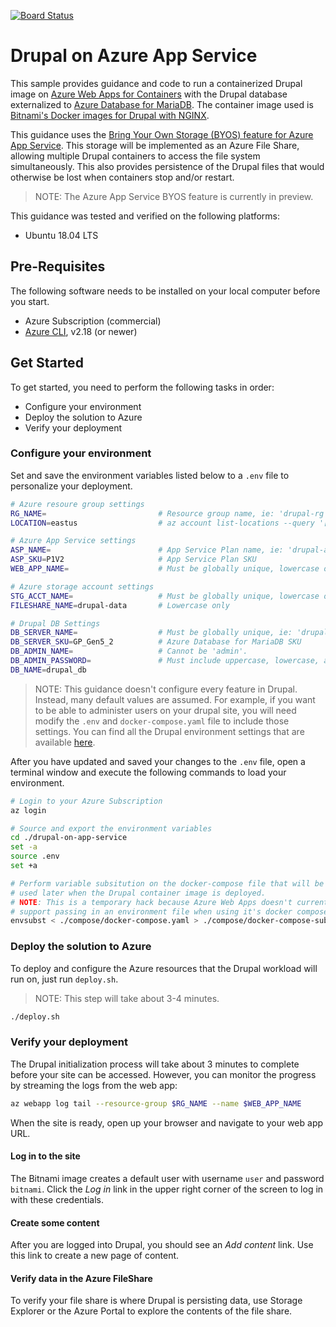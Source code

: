 [![Board Status](https://dev.azure.com/hshahindemos/08d1ff8f-4902-4c18-8816-f0b973973848/0b3c364e-f217-42cf-b354-795ecd9b5d53/_apis/work/boardbadge/cd0508ae-5487-4c25-bf0b-64311733f992)](https://dev.azure.com/hshahindemos/08d1ff8f-4902-4c18-8816-f0b973973848/_boards/board/t/0b3c364e-f217-42cf-b354-795ecd9b5d53/Microsoft.RequirementCategory)
# Drupal on Azure App Service

This sample provides guidance and code to run a containerized Drupal image on [Azure Web Apps for Containers](https://azure.microsoft.com/en-us/services/app-service/containers/) with the Drupal database externalized to [Azure Database for MariaDB](https://docs.microsoft.com/en-us/azure/mariadb/).  The container image used is [Bitnami's Docker images for Drupal with NGINX](https://github.com/bitnami/bitnami-docker-drupal-nginx).

This guidance uses the [Bring Your Own Storage (BYOS) feature for Azure App Service](https://azure.github.io/AppService/2018/09/24/Announcing-Bring-your-own-Storage-to-App-Service.html).  This storage will be implemented as an Azure File Share, allowing multiple Drupal containers to access the file system simultaneously.  This also provides persistence of the Drupal files that would otherwise be lost when containers stop and/or restart.

> NOTE: The Azure App Service BYOS feature is currently in preview.

This guidance was tested and verified on the following platforms:
- Ubuntu 18.04 LTS

## Pre-Requisites

The following software needs to be installed on your local computer before you start.

- Azure Subscription (commercial) 
- [Azure CLI](https://docs.microsoft.com/en-us/cli/azure/install-azure-cli), v2.18 (or newer)

## Get Started

To get started, you need to perform the following tasks in order:
- Configure your environment
- Deploy the solution to Azure
- Verify your deployment

### Configure your environment
Set and save the environment variables listed below to a `.env` file to personalize your deployment.

```bash
# Azure resoure group settings
RG_NAME=                         # Resource group name, ie: 'drupal-rg'
LOCATION=eastus                  # az account list-locations --query '[].name'

# Azure App Service settings
ASP_NAME=                        # App Service Plan name, ie: 'drupal-asp'
ASP_SKU=P1V2                     # App Service Plan SKU
WEB_APP_NAME=                    # Must be globally unique, lowercase only, ie: 'drupal-web-<unique>'

# Azure storage account settings
STG_ACCT_NAME=                   # Must be globally unique, lowercase only, ie: 'drupalstg<unique>'
FILESHARE_NAME=drupal-data       # Lowercase only

# Drupal DB Settings
DB_SERVER_NAME=                  # Must be globally unique, ie: 'drupal-db-srv-<unique>'
DB_SERVER_SKU=GP_Gen5_2          # Azure Database for MariaDB SKU
DB_ADMIN_NAME=                   # Cannot be 'admin'.
DB_ADMIN_PASSWORD=               # Must include uppercase, lowercase, and numeric
DB_NAME=drupal_db
```

> NOTE: This guidance doesn't configure every feature in Drupal.  Instead, many default values are assumed.  For example, if you want to be able to administer users on your drupal site, you will need modify the `.env` and `docker-compose.yaml` file to include those settings.  You can find all the Drupal environment settings that are available [here](https://github.com/bitnami/bitnami-docker-drupal-nginx#environment-variables).

After you have updated and saved your changes to the `.env` file, open a terminal window and execute the following commands to load your environment.


```bash
# Login to your Azure Subscription
az login

# Source and export the environment variables
cd ./drupal-on-app-service
set -a  
source .env
set +a

# Perform variable subsitution on the docker-compose file that will be
# used later when the Drupal container image is deployed.
# NOTE: This is a temporary hack because Azure Web Apps doesn't currently
# support passing in an environment file when using it's docker compose feature.
envsubst < ./compose/docker-compose.yaml > ./compose/docker-compose-subst.yaml
```

### Deploy the solution to Azure

To deploy and configure the Azure resources that the Drupal workload will run on, just run `deploy.sh`.

> NOTE: This step will take about 3-4 minutes.

```bash
./deploy.sh
```

### Verify your deployment

The Drupal initialization process will take about 3 minutes to complete before your site can be accessed.  However, you can monitor the progress by streaming the logs from the web app:

```bash
az webapp log tail --resource-group $RG_NAME --name $WEB_APP_NAME
```

When the site is ready, open up your browser and navigate to your web app URL.

#### Log in to the site

The Bitnami image creates a default user with username `user` and password `bitnami`.  Click the *Log in* link in the upper right corner of the screen to log in with these credentials.

#### Create some content

After you are logged into Drupal, you should see an _Add content_ link.  Use this link to create a new page of content.

#### Verify data in the Azure FileShare

To verify your file share is where Drupal is persisting data, use Storage Explorer or the Azure Portal to explore the contents of the file share.

